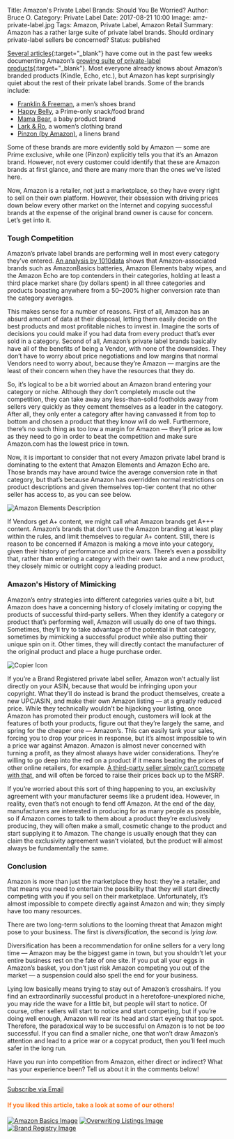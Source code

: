 Title: Amazon's Private Label Brands: Should You Be Worried?
Author: Bruce O.
Category: Private Label
Date: 2017-08-21 10:00
Image: amz-private-label.jpg
Tags: Amazon, Private Label, Amazon Retail
Summary: Amazon has a rather large suite of private label brands. Should ordinary private-label sellers be concerned?
Status: published

[Several articles](http://www.cpcstrategy.com/blog/2017/07/amazons-private-label-brands/?utm_content=bufferefb88&utm_medium=social&utm_source=twitter.com&utm_campaign=buffer){:target="_blank"} have come out in the past few weeks documenting Amazon’s [growing suite of private-label products](https://qz.com/1039381/amazon-owns-a-whole-collection-of-secret-brands/){:target="_blank"}. Most everyone already knows about Amazon’s branded products (Kindle, Echo, etc.), but Amazon has kept surprisingly quiet about the rest of their private label brands. Some of the brands include: 

* [Franklin & Freeman](https://www.amazon.com/Clothing-Shoes-Jewelry-Franklin-Freeman/s?ie=UTF8&field-brandtextbin=Franklin+%26+Freeman&page=1&rh=n%3A7141123011), a men’s shoes brand 
* [Happy Belly](https://www.amazon.com/Happy-Belly/pages/14394503011), a Prime-only snack/food brand
* [Mama Bear](https://www.amazon.com/b?node=14608902011), a baby product brand
* [Lark & Ro](https://www.amazon.com/Lark-Ro/pages/10772216011), a women’s clothing brand
* [Pinzon (by Amazon)](https://www.amazon.com/l/13911629011), a linens brand

Some of these brands are more evidently sold by Amazon — some are Prime exclusive, while one (Pinzon) explicitly tells you that it’s an Amazon brand. However, not every customer could identify that these are Amazon brands at first glance, and there are many more than the ones we’ve listed here. 

Now, Amazon is a retailer, not just a marketplace, so they have every right to sell on their own platform. However, their obsession with driving prices down below every other market on the Internet and copying successful brands at the expense of the original brand owner is cause for concern. Let’s get into it. 

### Tough Competition 

Amazon’s private label brands are performing well in most every category they’ve entered. [An analysis by 1010data](https://www.1010data.com/company/news-events/press-releases/amazon-private-label-brands-are-gaining-market-share-from-existing-category-leaders/) shows that Amazon-associated brands such as AmazonBasics batteries, Amazon Elements baby wipes, and the Amazon Echo are top contenders in their categories, holding at least a third place market share (by dollars spent) in all three categories and products boasting anywhere from a 50–200% higher conversion rate than the category averages. 

This makes sense for a number of reasons. First of all, Amazon has an absurd amount of data at their disposal, letting them easily decide on the best products and most profitable niches to invest in. Imagine the sorts of decisions you could make if you had data from every product that’s ever sold in a category. Second of all, Amazon’s private label brands basically have all of the benefits of being a Vendor, with none of the downsides. They don’t have to worry about price negotiations and low margins that normal Vendors need to worry about, because they’re Amazon — margins are the least of their concern when they have the resources that they do. 

So, it’s logical to be a bit worried about an Amazon brand entering your category or niche. Although they don’t completely muscle out the competition, they can take away any less-than-solid footholds away from sellers very quickly as they cement themselves as a leader in the category. After all, they only enter a category after having canvassed it from top to bottom and chosen a product that they know will do well. Furthermore, there’s no such thing as too low a margin for Amazon — they’ll price as low as they need to go in order to beat the competition and make sure Amazon.com has the lowest price in town. 

Now, it is important to consider that not every Amazon private label brand is dominating to the extent that Amazon Elements and Amazon Echo are. Those brands may have around twice the average conversion rate in that category, but that’s because Amazon has overridden normal restrictions on product descriptions and given themselves top-tier  content that no other seller has access to, as you can see below.

![Amazon Elements Description](/images/blog/2017/08/amazon-elements-description.jpg)

If Vendors get A+ content, we might call what Amazon brands get A+++ content. Amazon’s brands that don’t use the Amazon branding at least play within the rules, and limit themselves to regular A+ content. Still, there is reason to be concerned if Amazon is making a move into your category, given their history of performance and price wars. There’s even a possibility that, rather than entering a category with their own take and a new product, they closely mimic or outright copy a leading product. 

### Amazon's History of Mimicking

Amazon’s entry strategies into different categories varies quite a bit, but Amazon does have a concerning history of closely imitating or copying the products of successful third-party sellers. When they identify a category or product that’s performing well, Amazon will usually do one of two things. Sometimes, they’ll try to take advantage of the potential in that category, sometimes by mimicking a successful product while also putting their unique spin on it. Other times, they will directly contact the manufacturer of the original product and place a huge purchase order. 

![Copier Icon](/images/blog/2017/08/copier-icon.png)

If you’re a Brand Registered private label seller, Amazon won’t actually list directly on your ASIN, because that would be infringing upon your copyright. What they’ll do instead is brand the product themselves, create a new UPC/ASIN, and make their own Amazon listing — at a greatly reduced price. While they technically wouldn’t be hijacking your listing, once Amazon has promoted their product enough, customers will look at the features of both your products, figure out that they’re largely the same, and spring for the cheaper one — Amazon’s. This can easily tank your sales, forcing you to drop your prices in response, but it’s almost impossible to win a price war against Amazon. Amazon is almost never concerned with turning a profit, as they almost always have wider considerations. They’re willing to go deep into the red on a product if it means beating the prices of other online retailers, for example. [A third-party seller simply can’t compete with that](https://www.wsj.com/articles/SB10001424052702304441404577482902055882264), and will often be forced to raise their prices back up to the MSRP. 

If you’re worried about this sort of thing happening to you, an exclusivity agreement with your manufacturer seems like a prudent idea. However, in reality, even that’s not enough to fend off Amazon. At the end of the day, manufacturers are interested in producing for as many people as possible, so if Amazon comes to talk to them about a product they’re exclusively producing, they will often make a small, cosmetic change to the product and start supplying it to Amazon. The change is usually enough that they can claim the exclusivity agreement wasn’t violated, but the product will almost always be fundamentally the same. 

### Conclusion

Amazon is more than just the marketplace they host: they’re a retailer, and that means you need to entertain the possibility that they will start directly competing with you if you sell on their marketplace. Unfortunately, it’s almost impossible to compete directly against Amazon and win; they simply have too many resources. 

There are two long-term solutions to the looming threat that Amazon might pose to your business. The first is *diversification,* the second is *lying low.* 

Diversification has been a recommendation for online sellers for a very long time — Amazon may be the biggest game in town, but you shouldn’t let your entire business rest on the fate of one site. If you put all your eggs in Amazon’s basket, you don’t just risk Amazon competing you out of the market — a suspension could also spell the end for your business. 


Lying low basically means trying to stay out of Amazon’s crosshairs. If you find an extraordinarily successful product in a heretofore-unexplored niche, you may ride the wave for a little bit, but people will start to notice. Of course, other sellers will start to notice and start competing, but if you’re doing well enough, Amazon will rear its head and start eyeing that top spot. Therefore, the paradoxical way to be successful on Amazon is to not be *too* successful. If you can find a smaller niche, one that won’t draw Amazon’s attention and lead to a price war or a copycat product, then you’ll feel much safer in the long run. 

Have you run into competition from Amazon, either direct or indirect? What has your experience been? Tell us about it in the comments below!

---

<!--Added this section from Leadboxes-->
<a class="btn btn-primary" href="https://efficientera.leadpages.co/leadbox/121f91a73f72a2%3A12c54680e746dc/5687539843203072/" target="_blank">Subscribe via Email</a><script data-leadbox="121f91a73f72a2:12c54680e746dc" data-url="https://efficientera.leadpages.co/leadbox/121f91a73f72a2%3A12c54680e746dc/5687539843203072/" data-config="%7B%7D" type="text/javascript" src="https://efficientera.leadpages.co/leadbox-1468522675.js"></script>

#### <font color="FF751A">If you liked this article, take a look at some of our others!</font>

<a href="https://efficientera.com/blog/2016/08/what-you-should-do-about-amazonbasics.html">![Amazon Basics Image](/images/blog/related/amazon-basics-general_small.jpg)</a>
<a href="https://efficientera.com/blog/2016/09/amazon-overwriting-listings.html">![Overwriting Listings Image](/images/blog/related/overwrite-listings_small.jpg)</a>
<a href="https://efficientera.com/blog/2016/09/amazon-brand-registry.html">![Brand Registry Image](/images/blog/related/brand-registry_small.jpg)</a>